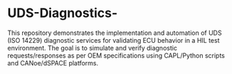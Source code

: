 # UDS-Diagnostics-
This repository demonstrates the implementation and automation of UDS (ISO 14229) diagnostic services for validating ECU behavior in a HIL test environment. The goal is to simulate and verify diagnostic requests/responses as per OEM specifications using CAPL/Python scripts and CANoe/dSPACE platforms.
